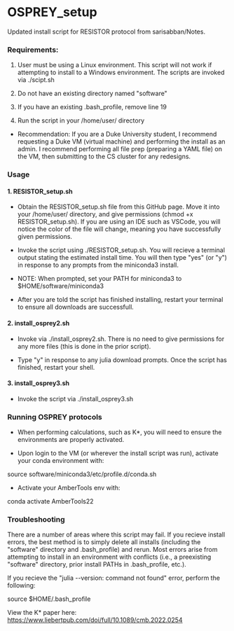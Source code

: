 # OSPREY_setup
Updated install script for RESISTOR protocol from sarisabban/Notes.

### Requirements:
1. User must be using a Linux environment. This script will not work if attempting to install to a Windows environment. The scripts are invoked via ./scipt.sh

2. Do not have an existing directory named "software"

3. If you have an existing .bash_profile, remove line 19

4. Run the script in your /home/user/ directory 

- Recommendation: If you are a Duke University student, I recommend requesting a Duke VM (virtual machine) and performing the install as an admin. I recommend performing all file prep (preparing a YAML file) on the VM, then submitting to the CS cluster for any redesigns. 

### Usage

#### 1. RESISTOR_setup.sh

- Obtain the RESISTOR_setup.sh file from this GitHub page. Move it into your /home/user/ directory, and give permissions (chmod +x RESISTOR_setup.sh). If you are using an IDE such as VSCode, you will notice the color of the file will change, meaning you have successfully given permissions.

- Invoke the script using ./RESISTOR_setup.sh. You will recieve a terminal output stating the estimated install time. You will then type "yes" (or "y") in response to any prompts from the miniconda3 install.

- NOTE: When prompted, set your PATH for miniconda3 to $HOME/software/miniconda3

- After you are told the script has finished installing, restart your terminal to ensure all downloads are successfull.

#### 2. install_osprey2.sh
- Invoke via ./install_osprey2.sh. There is no need to give permissions for any more files (this is done in the prior script).

- Type "y" in response to any julia download prompts. Once the script has finished, restart your shell.

#### 3. install_osprey3.sh
- Invoke the script via ./install_osprey3.sh

### Running OSPREY protocols
- When performing calculations, such as K*, you will need to ensure the environments are properly activated.

- Upon login to the VM (or wherever the install script was run), activate your conda environment with:

source software/miniconda3/etc/profile.d/conda.sh

- Activate your AmberTools env with:

conda activate AmberTools22

### Troubleshooting

There are a number of areas where this script may fail. If you recieve install errors, the best method is to simply delete all installs (including the "software" directory and .bash_profile) and rerun. Most errors arise from attempting to install in an environment with conflicts (i.e., a preexisting "software" directory, prior install PATHs in .bash_profile, etc.).

If you recieve the "julia --version: command not found" error, perform the following:

source $HOME/.bash_profile


View the K* paper here: https://www.liebertpub.com/doi/full/10.1089/cmb.2022.0254
